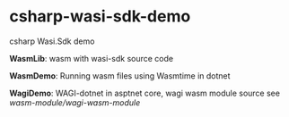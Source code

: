 # csharp-wasi-sdk-demo
csharp Wasi.Sdk demo

**WasmLib**: wasm with wasi-sdk source code

**WasmDemo**: Running wasm files using Wasmtime in dotnet

**WagiDemo**: WAGI-dotnet in asptnet core, wagi wasm module source see *wasm-module/wagi-wasm-module*
